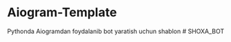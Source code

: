 # Aiogram-Template
Pythonda Aiogramdan foydalanib bot yaratish uchun shablon
#   S H O X A _ B O T  
 